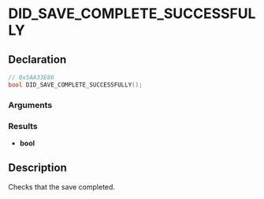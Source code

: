 # DID_SAVE_COMPLETE_SUCCESSFULLY

## Declaration
```cpp
// 0x5AA33E86
bool DID_SAVE_COMPLETE_SUCCESSFULLY();
```

### Arguments

### Results
- **bool**

## Description
Checks that the save completed.